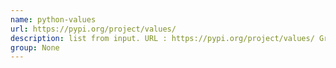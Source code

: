 ```yaml
---
name: python-values
url: https://pypi.org/project/values/
description: list from input. URL : https://pypi.org/project/values/ Groups : None
group: None
---
```

